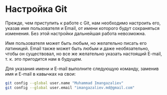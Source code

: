 # Настройка Git

Прежде, чем приступить к работе с Git, нам необходимо настроить его, указав имя пользователя и Email, от имени которого будут сохраняться изменения. Без этой настройки дальнейшая работа невозможна.

Имя пользователя может быть любым, но желательно писать его латиницей. Email также может быть любым и даже необязательно, чтобы он существовал, но все же желательно указать настоящий E-mail, т. к. это пригодится нам в будущем.

Для указания имени и E-mail выполните следующую команду, заменив имя и E-mail в кавычках на свои:

```bash
git config --global user.name "Muhammad Imangazaliev"
git config --global user.email "imangazaliev.md@gmail.com"
```
